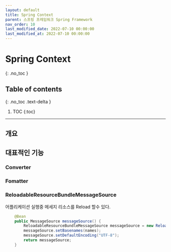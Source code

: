 ```yaml
---
layout: default
title: Spring Context
parent: 스프링 프레임워크 Spring Framework
nav_order: 10
last_modified_date: 2022-07-10 00:00:00
last_modified_at: 2022-07-10 00:00:00
---
```


# Spring Context
{: .no_toc }

## Table of contents
{: .no_toc .text-delta }

1. TOC
{:toc}

---

## 개요

## 대표적인 기능

### Converter

### Fomatter

### ReloadableResourceBundleMessageSource

어플리케이션 실행중 메세지 리소스를 Reload 할수 있다.

```java
    @Bean
    public MessageSource messageSource() {
        ReloadableResourceBundleMessageSource messageSource = new ReloadableResourceBundleMessageSource();
        messageSource.setBasenames(names);
        messageSource.setDefaultEncoding("UTF-8");
        return messageSource;
    }
```
